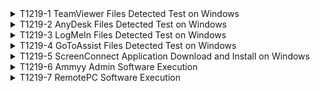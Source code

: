 <details>
<summary>T1219-1 TeamViewer Files Detected Test on Windows
</summary>
<pre>$ NA </pre>
</details>
<details>
<summary>T1219-2 AnyDesk Files Detected Test on Windows
</summary>
<pre>$ NA </pre>
</details>
<details>
<summary>T1219-3 LogMeIn Files Detected Test on Windows
</summary>
<pre>$ NA </pre>
</details>
<details>
<summary>T1219-4 GoToAssist Files Detected Test on Windows
</summary>
<pre>$ NA </pre>
</details>
<details>
<summary>T1219-5 ScreenConnect Application Download and Install on Windows
</summary>
<pre>$ NA </pre>
</details>
<details>
<summary>T1219-6 Ammyy Admin Software Execution
</summary>
<pre>$ NA </pre>
</details>
<details>
<summary>T1219-7 RemotePC Software Execution
</summary>
<pre>$ NA </pre>
</details>

